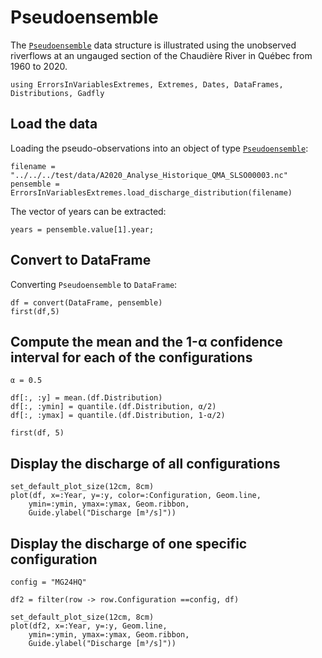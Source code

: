 # Pseudoensemble

The [`Pseudoensemble`](@ref) data structure is illustrated using the unobserved riverflows at an ungauged section of the Chaudière River in Québec from 1960 to 2020.

```@setup chaudiere
using ErrorsInVariablesExtremes, Extremes, Dates, DataFrames, Distributions, Gadfly
```

## Load the data

Loading the pseudo-observations into an object of type [`Pseudoensemble`](@ref):
```@example chaudiere
filename = "../../../test/data/A2020_Analyse_Historique_QMA_SLSO00003.nc"
pensemble = ErrorsInVariablesExtremes.load_discharge_distribution(filename)
```

The vector of years can be extracted:
```@example chaudiere
years = pensemble.value[1].year;
```

## Convert to DataFrame

Converting `Pseudoensemble` to `DataFrame`:
```@example chaudiere
df = convert(DataFrame, pensemble)
first(df,5)
```

## Compute the mean and the 1-α confidence interval for each of the configurations

```@example chaudiere
α = 0.5

df[:, :y] = mean.(df.Distribution)
df[:, :ymin] = quantile.(df.Distribution, α/2)
df[:, :ymax] = quantile.(df.Distribution, 1-α/2)

first(df, 5)
```

## Display the discharge of all configurations

```@example chaudiere
set_default_plot_size(12cm, 8cm)
plot(df, x=:Year, y=:y, color=:Configuration, Geom.line,
    ymin=:ymin, ymax=:ymax, Geom.ribbon,
    Guide.ylabel("Discharge [m³/s]"))
```


## Display the discharge of one specific configuration

```@example chaudiere
config = "MG24HQ"

df2 = filter(row -> row.Configuration ==config, df)

set_default_plot_size(12cm, 8cm)
plot(df2, x=:Year, y=:y, Geom.line,
    ymin=:ymin, ymax=:ymax, Geom.ribbon,
    Guide.ylabel("Discharge [m³/s]"))
```